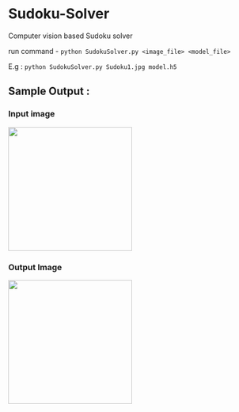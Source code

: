 # Sudoku-Solver
Computer vision based Sudoku solver


run command - `python SudokuSolver.py <image_file> <model_file>`


E.g : `python SudokuSolver.py Sudoku1.jpg model.h5`


## Sample Output : 

### Input image

<img src="Sudoku1.jpg" width=250></img>



### Output Image

<img src="output.png" width=250></img>

